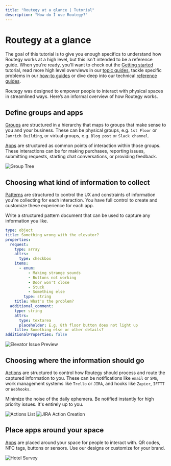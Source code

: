 ```yaml
---
title: "Routegy at a glance | Tutorial"
description: "How do I use Routegy?"
---
```


# Routegy at a glance

The goal of this tutorial is to give you enough specifics to understand how Routegy works at a high level, but this isn't intended to be a reference guide. When you're ready, you'll want to check out the [Getting started](/tutorial/getting-started/) tutorial, read more high level overviews in our [topic guides](/topic/), tackle specific problems in our [how-to guides](/how-to/) or dive deep into our technical [reference guides](/reference/).

Routegy was designed to empower people to interact with physical spaces in streamlined ways. Here’s an informal overview of how Routegy works.

## Define groups and apps

[Groups](/topic/groups/) are structured in a hierarchy that maps to groups that make sense to you and your business. These can be physical groups, e.g. `1st Floor` or `Jamrich Building`, or virtual groups, e.g. `Blog post` or `Slack channel`.

[Apps](/topic/apps/) are structured as common points of interaction within those groups. These interactions can be for making purchases, reporting issues, submitting requests, starting chat conversations, or providing feedback.

![Group Tree](/images/navigation/office-1st-floor-conference-room-101-tree.png)

## Choosing what kind of information to collect

[Patterns](/topic/patterns/) are structured to control the UX and constraints of information you're collecting for each interaction. You have full control to create and customize these experience for each app.

Write a structured pattern document that can be used to capture any information you like.

```yaml
type: object
title: Something wrong with the elevator?
properties:
  request:
    type: array
    attrs:
      type: checkbox
    items:
      - enum:
          - Making strange sounds
          - Buttons not working
          - Door won't close
          - Stuck
          - Something else
        type: string
    title: What's the problem?
  additional_comment:
    type: string
    attrs:
      type: textarea
      placeholder: E.g. 8th floor button does not light up
    title: Something else or other details?
additionalProperties: false
```

![Elevator Issue Preview](/images/patterns/office-elevator-issue-pattern-preview.png)

## Choosing where the information should go

[Actions](/topic/actions/) are structured to control how Routegy should process and route the captured information to you. These can be notifications like `email` or `SMS`, work management systems like `Trello` or `JIRA`, and hooks like `Zapier`, `IFTTT` or `Webhooks`.

Minimize the noise of the daily ephemera. Be notified instantly for high priority issues. It's entirely up to you.

![Actions List](/images/modals/office-experience-edit-app-actions.png)
![JIRA Action Creation](/images/modals/office-create-action-jira.png)

## Place apps around your space

[Apps](/topic/apps/) are placed around your space for people to interact with. QR codes, NFC tags, buttons or sensors. Use our designs or customize for your brand.

![Hotel Survey](/images/marketing/hotel-survey.jpg)
